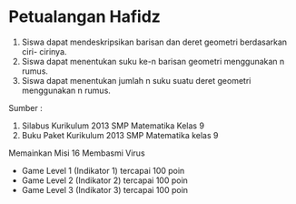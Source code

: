 # Petualangan Hafidz

1. Siswa dapat mendeskripsikan barisan dan deret geometri berdasarkan ciri- cirinya.
2. Siswa dapat menentukan suku ke-n barisan geometri menggunakan n rumus.
3. Siswa dapat menentukan jumlah n suku suatu deret geometri menggunakan n rumus.

Sumber :

1. Silabus Kurikulum 2013 SMP Matematika Kelas 9
2. Buku Paket Kurikulum 2013 SMP Matematika kelas 9

Memainkan Misi 16 Membasmi Virus

* Game Level 1 (Indikator 1) tercapai 100 poin 
* Game Level 2 (Indikator 2) tercapai 100 poin
* Game Level 3 (Indikator 3) tercapai 100 poin
